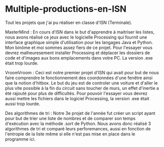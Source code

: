# Multiple-productions-en-ISN
Tout les projets que j'ai pu réaliser en classe d'ISN (Terminale).


MasterMind : En cours d'ISN dans le but d'apprendre à maitriser les listes, nous avons réalisé ce jeux avec le logicielle Processing qui fournit une interface graphique simple d'utilisation pour les langages Java et Python.
Mon binôme et moi sommes assez fiers de ce projet. Pour l'essayer vous devrez malheuresement installer Processing et déplacer les dossiers de code et d'images aux bons emplacements dans votre PC. La version .exe était trop lourde.


VroomVroom : Ceci est notre premier projet d'ISN qui avait pour but de nous faire comprendre le fonctionnement des coordonnées d'une fenêtre ainsi que la notion d'hitbox. Le but du jeu est de controler une voiture et d'aller le plus vite possible à la fin du circuit sans toucher de murs, un effet d'inertie a été rajouté pour plus de difficultés. Pour pouvoir l'essayer vous devrez aussi mettre les fichiers dans le logiciel Processing, la version .exe était aussi trop lourde.


Des algorithmes de tri : Notre 3e projet de l'année fut créer un script ayant pour but de trier une liste de nombres et de comparer son temps d'exécution avec la méthode .sort de Python. Nous avons donc réalisé 3 algorithmes de tri et comparé leurs perforemances, aussi en fonction de l'entropie de la liste même si elle n'est pas mise en place dans le programme ici.
